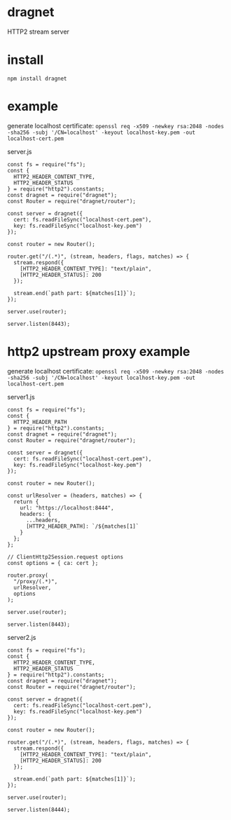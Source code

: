 # dragnet
HTTP2 stream server

# install

`npm install dragnet`

# example

generate localhost certificate:
`openssl req -x509 -newkey rsa:2048 -nodes -sha256 -subj '/CN=localhost' -keyout localhost-key.pem -out localhost-cert.pem`

server.js
```$xslt
const fs = require("fs");
const {
  HTTP2_HEADER_CONTENT_TYPE,
  HTTP2_HEADER_STATUS
} = require("http2").constants;
const dragnet = require("dragnet");
const Router = require("dragnet/router");

const server = dragnet({
  cert: fs.readFileSync("localhost-cert.pem"),
  key: fs.readFileSync("localhost-key.pem")
});

const router = new Router();

router.get("/(.*)", (stream, headers, flags, matches) => {
  stream.respond({
    [HTTP2_HEADER_CONTENT_TYPE]: "text/plain",
    [HTTP2_HEADER_STATUS]: 200
  });

  stream.end(`path part: ${matches[1]}`);
});

server.use(router);

server.listen(8443);
```

# http2 upstream proxy example

generate localhost certificate:
`openssl req -x509 -newkey rsa:2048 -nodes -sha256 -subj '/CN=localhost' -keyout localhost-key.pem -out localhost-cert.pem`

server1.js
```$xslt
const fs = require("fs");
const {
  HTTP2_HEADER_PATH
} = require("http2").constants;
const dragnet = require("dragnet");
const Router = require("dragnet/router");

const server = dragnet({
  cert: fs.readFileSync("localhost-cert.pem"),
  key: fs.readFileSync("localhost-key.pem")
});

const router = new Router();

const urlResolver = (headers, matches) => {
  return {
    url: "https://localhost:8444",
    headers: {
      ...headers,
      [HTTP2_HEADER_PATH]: `/${matches[1]`
    }
  };
};

// ClientHttp2Session.request options
const options = { ca: cert };

router.proxy(
  "/proxy/(.*)",
  urlResolver,
  options
);

server.use(router);

server.listen(8443);
```

server2.js
```$xslt
const fs = require("fs");
const {
  HTTP2_HEADER_CONTENT_TYPE,
  HTTP2_HEADER_STATUS
} = require("http2").constants;
const dragnet = require("dragnet");
const Router = require("dragnet/router");

const server = dragnet({
  cert: fs.readFileSync("localhost-cert.pem"),
  key: fs.readFileSync("localhost-key.pem")
});

const router = new Router();

router.get("/(.*)", (stream, headers, flags, matches) => {
  stream.respond({
    [HTTP2_HEADER_CONTENT_TYPE]: "text/plain",
    [HTTP2_HEADER_STATUS]: 200
  });

  stream.end(`path part: ${matches[1]}`);
});

server.use(router);

server.listen(8444);
```
